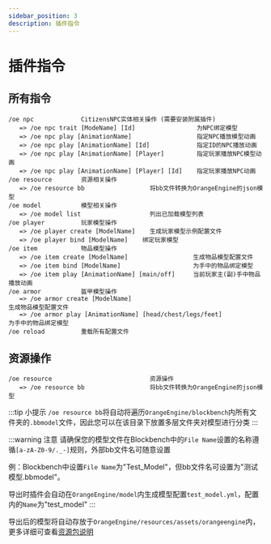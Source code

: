 ```yaml
---
sidebar_position: 3
description: 插件指令
---
```


# 插件指令

## 所有指令

```
/oe npc             CitizensNPC实体相关操作 (需要安装附属插件)
   => /oe npc trait [ModeName] [Id]                 为NPC绑定模型
   => /oe npc play [AnimationName]                  指定NPC播放模型动画
   => /oe npc play [AnimationName] [Id]             指定ID的NPC播放动画
   => /oe npc play [AnimationName] [Player]         指定玩家播放NPC模型动画
   => /oe npc play [AnimationName] [Player] [Id]    指定玩家播放NPC动画
/oe resource        资源相关操作
   => /oe resource bb                  将bb文件转换为OrangeEngine的json模型
/oe model           模型相关操作
   => /oe model list                   列出已加载模型列表
/oe player          玩家模型操作
   => /oe player create [ModelName]    生成玩家模型示例配置文件
   => /oe player bind [ModelName]    绑定玩家模型
/oe item            物品模型操作
   => /oe item create [ModelName]                  生成物品模型配置文件
   => /oe item bind [ModelName]                    为手中的物品绑定模型
   => /oe item play [AnimationName] [main/off]     当前玩家主(副)手中物品播放动画
/oe armor           盔甲模型操作
   => /oe armor create [ModelName]                                     生成物品模型配置文件
   => /oe armor play [AnimationName] [head/chest/legs/feet]            为手中的物品绑定模型
/oe reload          重载所有配置文件
```

## 资源操作

```
/oe resource                           资源操作
   => /oe resource bb                  将bb文件转换为OrangeEngine的json模型
```
:::tip 小提示
``/oe resource bb``将自动将遍历``OrangeEngine/blockbench``内所有文件夹的``.bbmodel``文件，因此您可以在该目录下放置多层文件夹对模型进行分类
:::

:::warning 注意
请确保您的模型文件在Blockbench中的``File Name``设置的名称遵循``[a-zA-Z0-9/._-]``规则，外部bb文件名可随意设置

例：Blockbench中设置``File Name``为"Test_Model"，但bb文件名可设置为"测试模型.bbmodel"。

导出时插件会自动在``OrangeEngine/model``内生成模型配置``test_model.yml``，配置内的``Name``为"test_model"
:::

导出后的模型将自动存放于``OrangeEngine/resources/assets/orangeengine``内，更多详细可查看[资源包说明](./../entity-model/resources)
